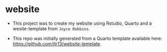 # website

- This project was to create my website using Rstudio, Quarto and a wesite-template from `Joyce Robbins`.

- This repo was initially generated from a Quarto template available here: https://github.com/jtr13/website-template.

